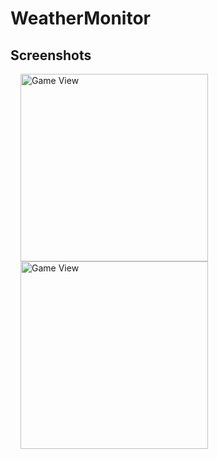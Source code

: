 # WeatherMonitor

## Screenshots

 

<img src="https://user-images.githubusercontent.com/40312017/68071762-bcc47900-fda3-11e9-81a5-3bbb2fb95ed0.png" width="300" alt="Game View" align="left" hspace="16">

<img src="https://user-images.githubusercontent.com/40312017/68071763-bd5d0f80-fda3-11e9-80d7-9920061c26a7.png" width="300" alt="Game View" align="left" hspace="16">

